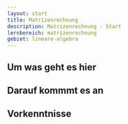 ```yaml
---
layout: start
title: Matrizenrechnung
description: Matrizenrechnung - Start
lernbereich: matrizenrechnung
gebiet: lineare-algebra
---
```


## Um was geht es hier

## Darauf kommmt es an

## Vorkenntnisse
